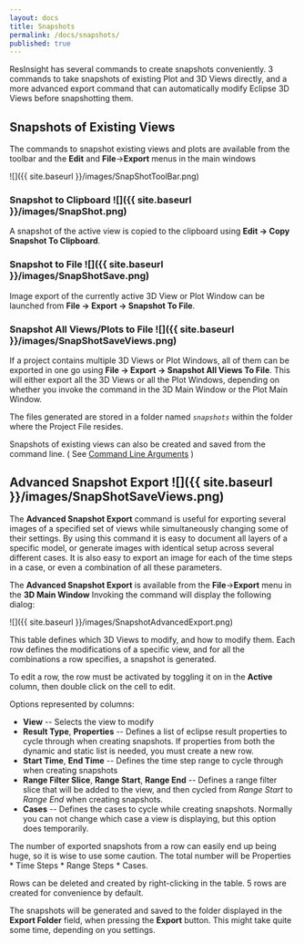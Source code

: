 ```yaml
---
layout: docs
title: Snapshots
permalink: /docs/snapshots/
published: true
---
```

ResInsight has several commands to create snapshots conveniently. 3 commands to take snapshots of existing Plot and 3D Views directly, and a more advanced export command that can automatically modify Eclipse 3D Views before snapshotting them. 

## Snapshots of Existing Views

The commands to snapshot existing views and plots are available from the toolbar and the **Edit** and **File**->**Export** menus in the main windows

![]({{ site.baseurl }}/images/SnapShotToolBar.png)

### Snapshot to Clipboard ![]({{ site.baseurl }}/images/SnapShot.png)

A snapshot of the active view is copied to the clipboard using **Edit -> Copy Snapshot To Clipboard**.

### Snapshot to File ![]({{ site.baseurl }}/images/SnapShotSave.png)

Image export of the currently active 3D View or Plot Window can be launched from **File -> Export -> Snapshot To File**. 

### Snapshot All Views/Plots to File ![]({{ site.baseurl }}/images/SnapShotSaveViews.png)

If a project contains multiple 3D Views or Plot Windows, all of them can be exported in one go using **File -> Export -> Snapshot All Views To File**. This will either export all the 3D Views or all the Plot Windows, depending on whether you invoke the command in the 3D Main Window or the Plot Main Window.

The files generated are stored in a folder named _`snapshots`_ within the folder where the Project File resides. 

<div class="note">
 Snapshots of existing views can also be created and saved from the command line. 
 ( See <a href="{{ site.baseurl }}/docs/commandlineparameters">Command Line Arguments</a> )
</div>

## Advanced Snapshot Export  ![]({{ site.baseurl }}/images/SnapShotSaveViews.png)

The **Advanced Snapshot Export** command is useful for exporting several images of a specified set of views while simultaneously changing some of their settings. By using this command it is easy to document all layers of a specific model, or generate images with identical setup across several different cases. It is also easy to export an image for each of the time steps in a case, or even a combination of all these parameters.

The **Advanced Snapshot Export** is available from the **File**->**Export** menu in the **3D Main Window** 
Invoking the command will display the following dialog: 

 ![]({{ site.baseurl }}/images/SnapshotAdvancedExport.png)

This table defines which 3D Views to modify, and how to modify them. Each row defines the modifications of a specific view, and for all the combinations a row specifies, a snapshot is generated. 

To edit a row, the row must be activated by toggling it on in the **Active** column, then double click on the cell to edit. 

Options represented by columns:

- **View** -- Selects the view to modify
- **Result Type**, **Properties** -- Defines a list of eclipse result properties to cycle through when creating snapshots. If properties from both the dynamic and static list is needed, you must create a new row.
- **Start Time**, **End Time** -- Defines the time step range to cycle through when creating snapshots
- **Range Filter Slice**, **Range Start**, **Range End** -- Defines a range filter slice that will be added to the view, and then cycled from *Range Start* to *Range End* when creating snapshots. 
- **Cases** -- Defines the cases to cycle while creating snapshots. Normally you can not change which case a view is displaying, but this option does temporarily.

The number of exported snapshots from a row can easily end up being huge, so it is wise to use some caution. The total number will be Properties * Time Steps * Range Steps * Cases.

Rows can be deleted and created by right-clicking in the table. 5 rows are created for convenience by default.

The snapshots will be generated and saved to the folder displayed in the **Export Folder** field, when pressing the **Export** button. This might take quite some time, depending on you settings.
